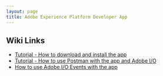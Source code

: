 ```yaml
---
layout: page
title: Adobe Experience Platform Developer App
---
```


## Wiki Links
* [Tutorial - How to download and install the app](install.md)  
* [Tutorial - How to use Postman with the app and Adobe I/O](auth.md)  
* [How to use Adobe I/O Events with the app]()  
